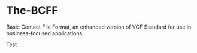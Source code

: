 # The-BCFF
Basic Contact File Format, an enhanced version of VCF Standard for use in business-focused applications.

Test



